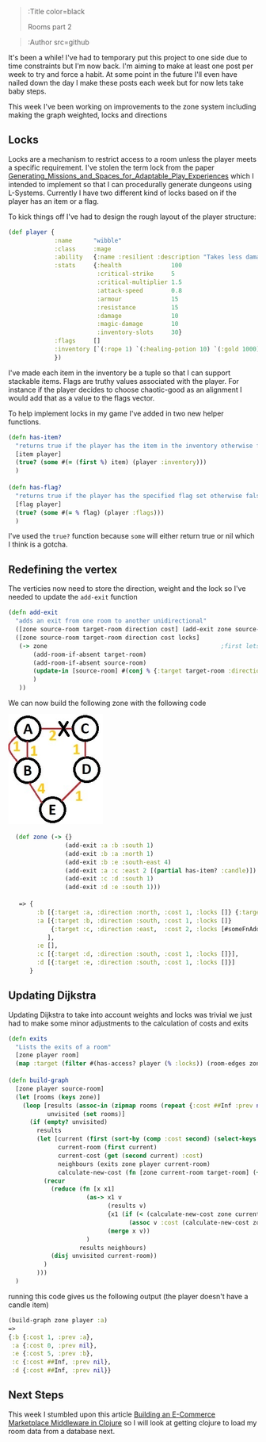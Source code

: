 > :Title color=black
>
> Rooms part 2

> :Author src=github

It's been a while! I've had to temporary put this project to one side due to time constraints but I'm now back. I'm aiming to make at least one post per week to try and force a habit. At some point
in the future I'll even have nailed down the day I make these posts each week but for now lets take baby steps.

This week I've been working on improvements to the zone system including making the graph weighted, locks and directions

Locks
------
Locks are a mechanism to restrict access to a room unless the player meets a specific requirement. I've stolen the term lock from the paper [Generating_Missions_and_Spaces_for_Adaptable_Play_Experiences](http://sander.landofsand.com/publications/Dormans_Bakkes_-_Generating_Missions_and_Spaces_for_Adaptable_Play_Experiences.pdf)
which I intended to implement so that I can procedurally generate dungeons using L-Systems. Currently I have two different kind of locks based on if the player has an item or a flag.

To kick things off I've had to design the rough layout of the player structure:

```clojure
(def player {
             :name      "wibble"
             :class     :mage
             :ability   {:name :resilient :description "Takes less damage when health is below 30%"}
             :stats     {:health              100
                         :critical-strike     5
                         :critical-multiplier 1.5
                         :attack-speed        0.8
                         :armour              15
                         :resistance          15
                         :damage              10
                         :magic-damage        10
                         :inventory-slots     30}
             :flags     []
             :inventory [`(:rope 1) `(:healing-potion 10) `(:gold 1000)]
             })
```
I've made each item in the inventory be a tuple so that I can support stackable items. Flags are truthy values associated with the player. For instance if the player
decides to choose chaotic-good as an alignment I would add that as a value to the flags vector.

To help implement locks in my game I've added in two new helper functions.

```clojure
(defn has-item?
  "returns true if the player has the item in the inventory otherwise false"
  [item player]
  (true? (some #(= (first %) item) (player :inventory)))
  )

(defn has-flag?
  "returns true if the player has the specified flag set otherwise false"
  [flag player]
  (true? (some #(= % flag) (player :flags)))
  )
```
I've used the ```true?``` function because ```some``` will either return true or nil which I think is a gotcha. 


Redefining the vertex
----------------------
The verticies now need to store the direction, weight and the lock so I've needed to update the ```add-exit``` function
```clojure
(defn add-exit
  "adds an exit from one room to another unidirectional"
  ([zone source-room target-room direction cost] (add-exit zone source-room target-room direction cost []))
  ([zone source-room target-room direction cost locks]
   (-> zone                                                 ;first lets ensure that zone has both rooms
       (add-room-if-absent target-room)
       (add-room-if-absent source-room)
       (update-in [source-room] #(conj % {:target target-room :direction direction :cost cost :locks locks})) ;append to source's adjacency vector
       )
   ))
```

We can now build the following zone with the following code

![Layout](/img/graph-layout2.jpg)

```clojure
  (def zone (-> {}
                (add-exit :a :b :south 1)
                (add-exit :b :a :north 1)
                (add-exit :b :e :south-east 4)
                (add-exit :a :c :east 2 [(partial has-item? :candle)])
                (add-exit :c :d :south 1)
                (add-exit :d :e :south 1)))
				
   => {
		:b [{:target :a, :direction :north, :cost 1, :locks []} {:target :e, :direction :south-east, :cost 4, :locks []}],
		:a [{:target :b, :direction :south, :cost 1, :locks []}
			{:target :c, :direction :east,  :cost 2, :locks [#someFnAddress]}
		   ],
		:e [],
		:c [{:target :d, :direction :south, :cost 1, :locks []}],
		:d [{:target :e, :direction :south, :cost 1, :locks []}]
	  }
```

Updating Dijkstra
------------
Updating Dijkstra to take into account weights and locks was trivial we just had to make some minor adjustments to the calculation of costs and exits

```clojure
(defn exits
  "Lists the exits of a room"
  [zone player room]
  (map :target (filter #(has-access? player (% :locks)) (room-edges zone room))))

(defn build-graph
  [zone player source-room]
  (let [rooms (keys zone)]
    (loop [results (assoc-in (zipmap rooms (repeat {:cost ##Inf :prev nil})) [source-room :cost] 0)
           unvisited (set rooms)]
      (if (empty? unvisited)
        results
        (let [current (first (sort-by (comp :cost second) (select-keys results unvisited)))
              current-room (first current)
              current-cost (get (second current) :cost)
              neighbours (exits zone player current-room)
              calculate-new-cost (fn [zone current-room target-room] (+ current-cost ((room-edges zone current-room target-room) :cost)))]
          (recur
            (reduce (fn [x x1]
                      (as-> x1 v
                            (results v)
                            {x1 (if (< (calculate-new-cost zone current-room x1) (v :cost))
                                  (assoc v :cost (calculate-new-cost zone current-room x1) :prev current-room) v)}
                            (merge x v))
                      )
                    results neighbours)
            (disj unvisited current-room))
          )
        )))
  )
```
running this code gives us the following output (the player doesn't have a candle item)
```clojure
(build-graph zone player :a)
=>
{:b {:cost 1, :prev :a},
 :a {:cost 0, :prev nil},
 :e {:cost 5, :prev :b},
 :c {:cost ##Inf, :prev nil},
 :d {:cost ##Inf, :prev nil}}
```

Next Steps
------------
This week I stumbled upon this article [Building an E-Commerce Marketplace Middleware in Clojure](https://www.demystifyfp.com/clojure/marketplace-middleware/intro/) so I will look at getting clojure to load my room data from a database next.